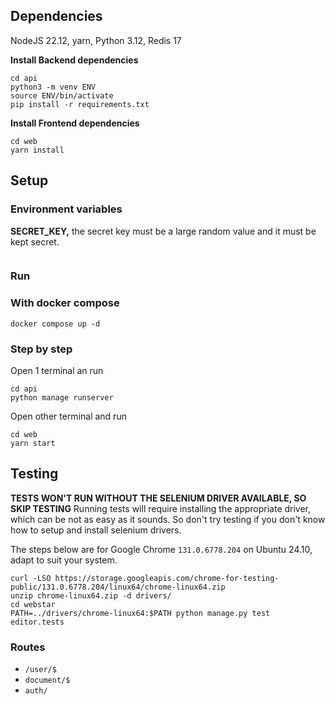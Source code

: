 ## Dependencies

NodeJS 22.12, yarn, Python 3.12, Redis 17

**Install Backend dependencies**

```
cd api
python3 -m venv ENV
source ENV/bin/activate
pip install -r requirements.txt
```

**Install Frontend dependencies**

```
cd web
yarn install
```

## Setup

### Environment variables

**SECRET_KEY,** the secret key must be a large random value and it must be kept
secret.

```

```

### Run

### With docker compose

```
docker compose up -d
```

### Step by step

Open 1 terminal an run

```
cd api
python manage runserver
```

Open other terminal and run

```
cd web
yarn start
```

## Testing

**TESTS WON'T RUN WITHOUT THE SELENIUM DRIVER AVAILABLE, SO SKIP TESTING**
Running tests will require installing the appropriate driver, which can be not as
easy as it sounds. So don't try testing if you don't know how to setup and install
selenium drivers.

The steps below are for Google Chrome `131.0.6778.204` on Ubuntu 24.10, adapt to
suit your system.

```
curl -LSO https://storage.googleapis.com/chrome-for-testing-public/131.0.6778.204/linux64/chrome-linux64.zip
unzip chrome-linux64.zip -d drivers/
cd webstar
PATH=../drivers/chrome-linux64:$PATH python manage.py test editor.tests
```

### Routes

- `/user/$`
- `document/$`
- `auth/`
